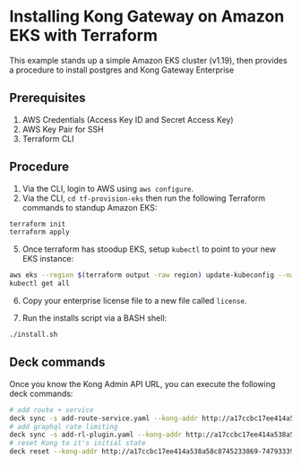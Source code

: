 Installing Kong Gateway on Amazon EKS with Terraform
===========================================================

This example stands up a simple Amazon EKS cluster (v1.19), then provides a procedure to install postgres and Kong Gateway Enterprise

## Prerequisites
1. AWS Credentials (Access Key ID and Secret Access Key)
2. AWS Key Pair for SSH
3. Terraform CLI

## Procedure

1. Via the CLI, login to AWS using `aws configure`.
2. Via the CLI, `cd tf-provision-eks` then run the following Terraform commands to standup Amazon EKS:

```bash
terraform init
terraform apply
```

5. Once terraform has stoodup EKS, setup `kubectl` to point to your new EKS instance:

```bash
aws eks --region $(terraform output -raw region) update-kubeconfig --name $(terraform output -raw cluster_name)
kubectl get all
```

6. Copy your enterprise license file to a new file called `license`.

7. Run the installs script via a BASH shell:

```bash
./install.sh
```

## Deck commands

Once you know the Kong Admin API URL, you can execute the following deck commands:

```bash
# add route + service
deck sync -s add-route-service.yaml --kong-addr http://a17ccbc17ee414a538a58c8745233869-747933396.us-east-2.elb.amazonaws.com:8001
# add graphql rate limiting
deck sync -s add-rl-plugin.yaml --kong-addr http://a17ccbc17ee414a538a58c8745233869-747933396.us-east-2.elb.amazonaws.com:8001
# reset Kong to it's initial state
deck reset --kong-addr http://a17ccbc17ee414a538a58c8745233869-747933396.us-east-2.elb.amazonaws.com:8001
```